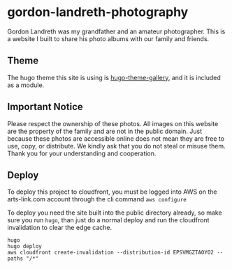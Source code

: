 # gordon-landreth-photography
Gordon Landreth was my grandfather and an amateur photographer. This is a website I built to share his photo albums with our family and friends.

## Theme
The hugo theme this site is using is [hugo-theme-gallery](https://github.com/nicokaiser/hugo-theme-gallery), and it is included as a module.

## Important Notice
Please respect the ownership of these photos. All images on this website are the property of the family and are not in the public domain. Just because these photos are accessible online does not mean they are free to use, copy, or distribute. We kindly ask that you do not steal or misuse them. Thank you for your understanding and cooperation.

## Deploy

To deploy this project to cloudfront, you must be logged into AWS on the arts-link.com account through the cli command `aws configure`

To deploy you need the site built into the public directory already, so make sure you run `hugo`, than just do a normal deploy and run the cloudfront invalidation to clear the edge cache.

```
hugo
hugo deploy
aws cloudfront create-invalidation --distribution-id EPSVMGZTAOYO2 --paths "/*"
```